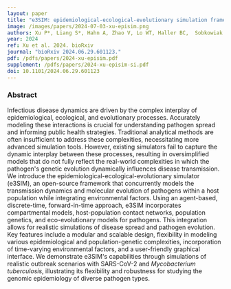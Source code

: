 ```yaml
---
layout: paper
title: "e3SIM: epidemiological-ecological-evolutionary simulation framework for genomic epidemiology"
image: /images/papers/2024-07-03-xu-episim.png
authors: Xu P*, Liang S*, Hahn A, Zhao V, Lo WT, Haller BC,  Sobkowiak B, Chitwood MH, Colijn C, Cohen T, Rhee KY, Messer PW, Wells MT, Clark AG**, Kim J**
year: 2024
ref: Xu et al. 2024. bioRxiv 
journal: "bioRxiv 2024.06.29.601123."
pdf: /pdfs/papers/2024-xu-episim.pdf
supplement: /pdfs/papers/2024-xu-episim-si.pdf
doi: 10.1101/2024.06.29.601123
---
```


### Abstract
Infectious disease dynamics are driven by the complex interplay of epidemiological, ecological, and evolutionary processes. Accurately modeling these interactions is crucial for understanding pathogen spread and informing public health strategies. Traditional analytical methods are often insufficient to address these complexities, necessitating more advanced simulation tools. However, existing simulators fail to capture the dynamic interplay between these processes, resulting in oversimplified models that do not fully reflect the real-world complexities in which the pathogen's genetic evolution dynamically influences disease transmission. We introduce the epidemiological-ecological-evolutionary simulator (e3SIM), an open-source framework that concurrently models the transmission dynamics and molecular evolution of pathogens within a host population while integrating environmental factors. Using an agent-based, discrete-time, forward-in-time approach, e3SIM incorporates compartmental models, host-population contact networks, population genetics, and eco-evolutionary models for pathogens. This integration allows for realistic simulations of disease spread and pathogen evolution. Key features include a modular and scalable design, flexibility in modeling various epidemiological and population-genetic complexities, incorporation of time-varying environmental factors, and a user-friendly graphical interface. We demonstrate e3SIM's capabilities through simulations of realistic outbreak scenarios with SARS-CoV-2 and *Mycobacterium tuberculosis*, illustrating its flexibility and robustness for studying the genomic epidemiology of diverse pathogen types.
